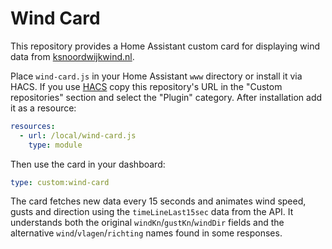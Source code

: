 # Wind Card

This repository provides a Home Assistant custom card for displaying wind data from [ksnoordwijkwind.nl](https://www.ksnoordwijkwind.nl/currentwind).

Place `wind-card.js` in your Home Assistant `www` directory or install it via HACS.
If you use [HACS](https://hacs.xyz/) copy this repository's URL in the "Custom repositories" section and select the "Plugin" category.
After installation add it as a resource:

```yaml
resources:
  - url: /local/wind-card.js
    type: module
```

Then use the card in your dashboard:

```yaml
type: custom:wind-card
```

The card fetches new data every 15 seconds and animates wind speed, gusts and direction using the `timeLineLast15sec` data from the API.
It understands both the original `windKn`/`gustKn`/`windDir` fields and the alternative
`wind`/`vlagen`/`richting` names found in some responses.

